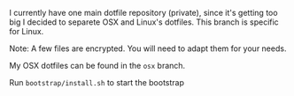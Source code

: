 I currently have one main dotfile repository (private), since it's getting too big
I decided to separete OSX and Linux's dotfiles. This branch is specific for Linux.

Note: A few files are encrypted. You will need to adapt them for your needs.

My OSX dotfiles can be found in the `osx` branch. 

Run ```bootstrap/install.sh``` to start the bootstrap
